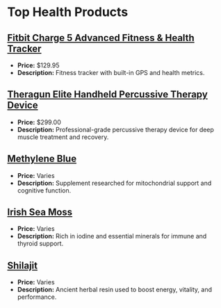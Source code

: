 # Top Health Products

## [Fitbit Charge 5 Advanced Fitness & Health Tracker](https://amzn.to/45zc4k1)
- **Price:** $129.95
- **Description:** Fitness tracker with built-in GPS and health metrics.

## [Theragun Elite Handheld Percussive Therapy Device](https://amzn.to/463BPYL)
- **Price:** $299.00
- **Description:** Professional-grade percussive therapy device for deep muscle treatment and recovery.

## [Methylene Blue](https://amzn.to/4ldkJwL)
- **Price:** Varies
- **Description:** Supplement researched for mitochondrial support and cognitive function.

## [Irish Sea Moss](https://www.amazon.com/dp/B0CTMJYZ73?tag=mychanneld-20)
- **Price:** Varies
- **Description:** Rich in iodine and essential minerals for immune and thyroid support.

## [Shilajit](https://amzn.to/4li6vuC)
- **Price:** Varies
- **Description:** Ancient herbal resin used to boost energy, vitality, and performance.

